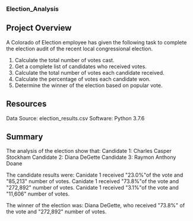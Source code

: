 ### Election_Analysis

## Project Overview
A Colorado of Election employee has given the following task to complete the election audit of the recent local congressional election.

1. Calculate the total number of votes cast.
2. Get a complete list of candidates who received votes.
3. Calculate the total number of votes each candidate received.
4. Calculate the percentage of votes each candidate won.
5. Determine the winner of the election based on popular vote.

## Resources
Data Source: election_results.csv
Software: Python 3.7.6

## Summary
The analysis of the election show that:
    Candidate 1: Charles Casper Stockham
    Candidate 2: Diana DeGette
    Candidate 3: Raymon Anthony Doane
    
The candidate results were:
   Canidate 1 received "23.0%"of the vote and "85,213" number of votes.
   Canidate 1 received "73.8%"of the vote and "272,892" number of votes.
   Canidate 1 received "3.1%"of the vote and "11,606" number of votes.
   
The winner of the election was:
   Diana DeGette, who received "73.8%" of the vote and "272,892" number of votes.
